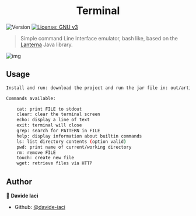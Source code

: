<h1 align="center">Terminal</h1>
<p>
  <img alt="Version" src="https://img.shields.io/badge/version-1.0-blue.svg?cacheSeconds=2592000" />
  <a href="#" target="https://www.gnu.org/licenses/gpl-3.0.html">
    <img alt="License: GNU v3" src="https://img.shields.io/badge/License-GNU v3-yellow.svg" />
  </a>
</p>

> Simple command Line Interface emulator, bash like, based on the <a href=&#34;https://github.com/mabe02/lanterna&#34;>Lanterna</a> Java library.

![img](https://github.com/Davide-Iaci/Terminal/tree/master/target/readme-img.png)

## Usage

```sh
Install and run: download the project and run the jar file in: out/artifacts/Terminal_jar
```

```sh
Commands available:

    cat: print FILE to stdout
    clear: clear the terminal screen
    echo: display a line of text
    exit: terminal will close
    grep: search for PATTERN in FILE
    help: display information about builtin commands
    ls: list directory contents (option valid)
    pwd: print name of current/working directory
    rm: remove FILE
    touch: create new file
    wget: retrieve files via HTTP

```

## Author

👤 **Davide Iaci**

* Github: [@davide-iaci](https://github.com/davide-iaci)